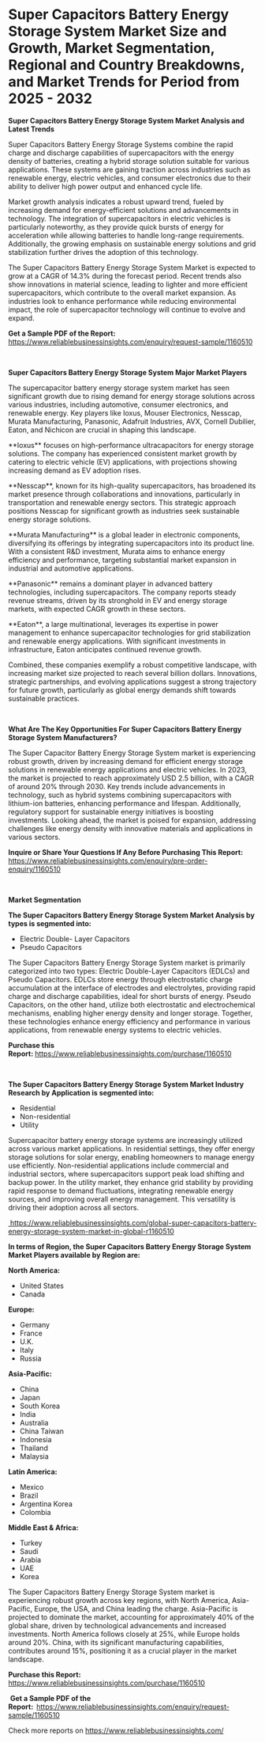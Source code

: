 <p><h1>Super Capacitors Battery Energy Storage System Market Size and Growth, Market Segmentation, Regional and Country Breakdowns, and Market Trends for Period from 2025 -  2032</h1></p><p><strong>Super Capacitors Battery Energy Storage System Market Analysis and Latest Trends</strong></p>
<p><p>Super Capacitors Battery Energy Storage Systems combine the rapid charge and discharge capabilities of supercapacitors with the energy density of batteries, creating a hybrid storage solution suitable for various applications. These systems are gaining traction across industries such as renewable energy, electric vehicles, and consumer electronics due to their ability to deliver high power output and enhanced cycle life.</p><p>Market growth analysis indicates a robust upward trend, fueled by increasing demand for energy-efficient solutions and advancements in technology. The integration of supercapacitors in electric vehicles is particularly noteworthy, as they provide quick bursts of energy for acceleration while allowing batteries to handle long-range requirements. Additionally, the growing emphasis on sustainable energy solutions and grid stabilization further drives the adoption of this technology.</p><p>The Super Capacitors Battery Energy Storage System Market is expected to grow at a CAGR of 14.3% during the forecast period. Recent trends also show innovations in material science, leading to lighter and more efficient supercapacitors, which contribute to the overall market expansion. As industries look to enhance performance while reducing environmental impact, the role of supercapacitor technology will continue to evolve and expand.</p></p>
<p><strong>Get a Sample PDF of the Report:&nbsp;</strong> <a href="https://www.reliablebusinessinsights.com/enquiry/request-sample/1160510?utm_campaign=2255&utm_medium=2&utm_source=Github&utm_content=ia&utm_term=22032025&utm_id=super-capacitors-battery-energy-storage-system">https://www.reliablebusinessinsights.com/enquiry/request-sample/1160510</a></p>
<p>&nbsp;</p>
<p><strong>Super Capacitors Battery Energy Storage System Major Market Players</strong></p>
<p><p>The supercapacitor battery energy storage system market has seen significant growth due to rising demand for energy storage solutions across various industries, including automotive, consumer electronics, and renewable energy. Key players like Ioxus, Mouser Electronics, Nesscap, Murata Manufacturing, Panasonic, Adafruit Industries, AVX, Cornell Dubilier, Eaton, and Nichicon are crucial in shaping this landscape.</p><p>**Ioxus** focuses on high-performance ultracapacitors for energy storage solutions. The company has experienced consistent market growth by catering to electric vehicle (EV) applications, with projections showing increasing demand as EV adoption rises.</p><p>**Nesscap**, known for its high-quality supercapacitors, has broadened its market presence through collaborations and innovations, particularly in transportation and renewable energy sectors. This strategic approach positions Nesscap for significant growth as industries seek sustainable energy storage solutions.</p><p>**Murata Manufacturing** is a global leader in electronic components, diversifying its offerings by integrating supercapacitors into its product line. With a consistent R&D investment, Murata aims to enhance energy efficiency and performance, targeting substantial market expansion in industrial and automotive applications.</p><p>**Panasonic** remains a dominant player in advanced battery technologies, including supercapacitors. The company reports steady revenue streams, driven by its stronghold in EV and energy storage markets, with expected CAGR growth in these sectors.</p><p>**Eaton**, a large multinational, leverages its expertise in power management to enhance supercapacitor technologies for grid stabilization and renewable energy applications. With significant investments in infrastructure, Eaton anticipates continued revenue growth.</p><p>Combined, these companies exemplify a robust competitive landscape, with increasing market size projected to reach several billion dollars. Innovations, strategic partnerships, and evolving applications suggest a strong trajectory for future growth, particularly as global energy demands shift towards sustainable practices.</p></p>
<p>&nbsp;</p>
<p><strong>What Are The Key Opportunities For Super Capacitors Battery Energy Storage System Manufacturers?</strong></p>
<p><p>The Super Capacitor Battery Energy Storage System market is experiencing robust growth, driven by increasing demand for efficient energy storage solutions in renewable energy applications and electric vehicles. In 2023, the market is projected to reach approximately USD 2.5 billion, with a CAGR of around 20% through 2030. Key trends include advancements in technology, such as hybrid systems combining supercapacitors with lithium-ion batteries, enhancing performance and lifespan. Additionally, regulatory support for sustainable energy initiatives is boosting investments. Looking ahead, the market is poised for expansion, addressing challenges like energy density with innovative materials and applications in various sectors.</p></p>
<p><strong>Inquire or Share Your Questions If Any Before Purchasing This Report:</strong> <a href="https://www.reliablebusinessinsights.com/enquiry/pre-order-enquiry/1160510?utm_campaign=2255&utm_medium=2&utm_source=Github&utm_content=ia&utm_term=22032025&utm_id=super-capacitors-battery-energy-storage-system">https://www.reliablebusinessinsights.com/enquiry/pre-order-enquiry/1160510</a></p>
<p>&nbsp;</p>
<p><strong>Market Segmentation</strong></p>
<p><strong>The Super Capacitors Battery Energy Storage System Market Analysis by types is segmented into:</strong></p>
<p><ul><li>Electric Double- Layer Capacitors</li><li>Pseudo Capacitors</li></ul></p>
<p><p>The Super Capacitors Battery Energy Storage System market is primarily categorized into two types: Electric Double-Layer Capacitors (EDLCs) and Pseudo Capacitors. EDLCs store energy through electrostatic charge accumulation at the interface of electrodes and electrolytes, providing rapid charge and discharge capabilities, ideal for short bursts of energy. Pseudo Capacitors, on the other hand, utilize both electrostatic and electrochemical mechanisms, enabling higher energy density and longer storage. Together, these technologies enhance energy efficiency and performance in various applications, from renewable energy systems to electric vehicles.</p></p>
<p><strong>Purchase this Report:&nbsp;</strong><a href="https://www.reliablebusinessinsights.com/purchase/1160510?utm_campaign=2255&utm_medium=2&utm_source=Github&utm_content=ia&utm_term=22032025&utm_id=super-capacitors-battery-energy-storage-system">https://www.reliablebusinessinsights.com/purchase/1160510</a></p>
<p>&nbsp;</p>
<p><strong>The Super Capacitors Battery Energy Storage System Market Industry Research by Application is segmented into:</strong></p>
<p><ul><li>Residential</li><li>Non-residential</li><li>Utility</li></ul></p>
<p><p>Supercapacitor battery energy storage systems are increasingly utilized across various market applications. In residential settings, they offer energy storage solutions for solar energy, enabling homeowners to manage energy use efficiently. Non-residential applications include commercial and industrial sectors, where supercapacitors support peak load shifting and backup power. In the utility market, they enhance grid stability by providing rapid response to demand fluctuations, integrating renewable energy sources, and improving overall energy management. This versatility is driving their adoption across all sectors.</p></p>
<p><a href="https://www.reliablebusinessinsights.com/global-super-capacitors-battery-energy-storage-system-market-in-global-r1160510?utm_campaign=2255&utm_medium=2&utm_source=Github&utm_content=ia&utm_term=22032025&utm_id=super-capacitors-battery-energy-storage-system">&nbsp;https://www.reliablebusinessinsights.com/global-super-capacitors-battery-energy-storage-system-market-in-global-r1160510</a></p>
<p><strong>In terms of Region, the Super Capacitors Battery Energy Storage System Market Players available by Region are:</strong></p>
<p>
    <p> <strong> North America: </strong>
        <ul>
            <li>United States</li>
            <li>Canada</li>
        </ul>
        </p> 
    <p> <strong> Europe: </strong>
        <ul>
            <li>Germany</li>
            <li>France</li>
            <li>U.K.</li>
            <li>Italy</li>
            <li>Russia</li>
        </ul>
        </p> 
    <p> <strong> Asia-Pacific: </strong>
        <ul>
            <li>China</li>
            <li>Japan</li>
            <li>South Korea</li>
            <li>India</li>
            <li>Australia</li>
            <li>China Taiwan</li>
            <li>Indonesia</li>
            <li>Thailand</li>
            <li>Malaysia</li>
        </ul>
        </p> 
    <p> <strong> Latin America: </strong>
        <ul>
            <li>Mexico</li>
            <li>Brazil</li>
            <li>Argentina Korea</li>
            <li>Colombia</li>
        </ul>
        </p> 
    <p> <strong> Middle East & Africa: </strong>
        <ul>
            <li>Turkey</li>
            <li>Saudi</li>
            <li>Arabia</li>
            <li>UAE</li>
            <li>Korea</li>
        </ul>
    </p>
    </p>
<p><p>The Super Capacitors Battery Energy Storage System market is experiencing robust growth across key regions, with North America, Asia-Pacific, Europe, the USA, and China leading the charge. Asia-Pacific is projected to dominate the market, accounting for approximately 40% of the global share, driven by technological advancements and increased investments. North America follows closely at 25%, while Europe holds around 20%. China, with its significant manufacturing capabilities, contributes around 15%, positioning it as a crucial player in the market landscape.</p></p>
<p><strong>Purchase this Report: </strong><a href="https://www.reliablebusinessinsights.com/purchase/1160510?utm_campaign=2255&utm_medium=2&utm_source=Github&utm_content=ia&utm_term=22032025&utm_id=super-capacitors-battery-energy-storage-system">https://www.reliablebusinessinsights.com/purchase/1160510</a></p>
<p>&nbsp;<strong>Get a Sample PDF of the Report:&nbsp;&nbsp;</strong><a href="https://www.reliablebusinessinsights.com/enquiry/request-sample/1160510?utm_campaign=2255&utm_medium=2&utm_source=Github&utm_content=ia&utm_term=22032025&utm_id=super-capacitors-battery-energy-storage-system">https://www.reliablebusinessinsights.com/enquiry/request-sample/1160510</a></p>
<p><strong></strong></p>
<p>Check more reports on <a href="https://www.reliablebusinessinsights.com/?utm_campaign=2255&utm_medium=2&utm_source=Github&utm_content=ia&utm_term=22032025&utm_id=super-capacitors-battery-energy-storage-system">https://www.reliablebusinessinsights.com/</a></p>